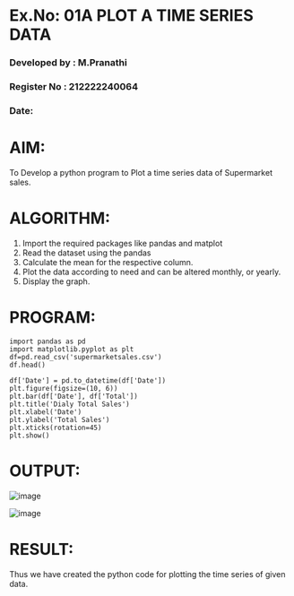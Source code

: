 # Ex.No: 01A PLOT A TIME SERIES DATA
### Developed by : M.Pranathi
### Register No : 212222240064
###  Date: 

# AIM:
To Develop a python program to Plot a time series data of Supermarket sales.
# ALGORITHM:
1. Import the required packages like pandas and matplot
2. Read the dataset using the pandas
3. Calculate the mean for the respective column.
4. Plot the data according to need and can be altered monthly, or yearly.
5. Display the graph.
# PROGRAM:
```
import pandas as pd
import matplotlib.pyplot as plt
df=pd.read_csv('supermarketsales.csv')
df.head()

df['Date'] = pd.to_datetime(df['Date'])
plt.figure(figsize=(10, 6))
plt.bar(df['Date'], df['Total'])
plt.title('Dialy Total Sales')
plt.xlabel('Date')
plt.ylabel('Total Sales')
plt.xticks(rotation=45)
plt.show()
```

# OUTPUT:

![image](https://github.com/user-attachments/assets/06f287ae-da73-42a5-b201-449b25aa9fad)

![image](https://github.com/user-attachments/assets/e9c53026-180f-4dc8-96d4-a7e45a86d712)

# RESULT:
Thus we have created the python code for plotting the time series of given data.
